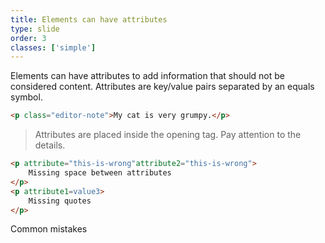 ```yaml
---
title: Elements can have attributes
type: slide
order: 3
classes: ['simple']
---
```


Elements can have attributes to add information that should not be considered content. Attributes are key/value pairs separated by an equals symbol.

```html
<p class="editor-note">My cat is very grumpy.</p>
```
>Attributes are placed inside the opening tag.
Pay attention to the details.

```html
<p attribute="this-is-wrong"attribute2="this-is-wrong">
    Missing space between attributes
</p>
<p attribute1=value3>
    Missing quotes
</p>
```
Common mistakes